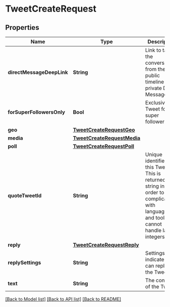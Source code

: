 # TweetCreateRequest

## Properties
Name | Type | Description | Notes
------------ | ------------- | ------------- | -------------
**directMessageDeepLink** | **String** | Link to take the conversation from the public timeline to a private Direct Message. | [optional] 
**forSuperFollowersOnly** | **Bool** | Exclusive Tweet for super followers. | [optional] [default to false]
**geo** | [**TweetCreateRequestGeo**](TweetCreateRequestGeo.md) |  | [optional] 
**media** | [**TweetCreateRequestMedia**](TweetCreateRequestMedia.md) |  | [optional] 
**poll** | [**TweetCreateRequestPoll**](TweetCreateRequestPoll.md) |  | [optional] 
**quoteTweetId** | **String** | Unique identifier of this Tweet. This is returned as a string in order to avoid complications with languages and tools that cannot handle large integers. | [optional] 
**reply** | [**TweetCreateRequestReply**](TweetCreateRequestReply.md) |  | [optional] 
**replySettings** | **String** | Settings to indicate who can reply to the Tweet. | [optional] 
**text** | **String** | The content of the Tweet. | [optional] 

[[Back to Model list]](../README.md#documentation-for-models) [[Back to API list]](../README.md#documentation-for-api-endpoints) [[Back to README]](../README.md)


